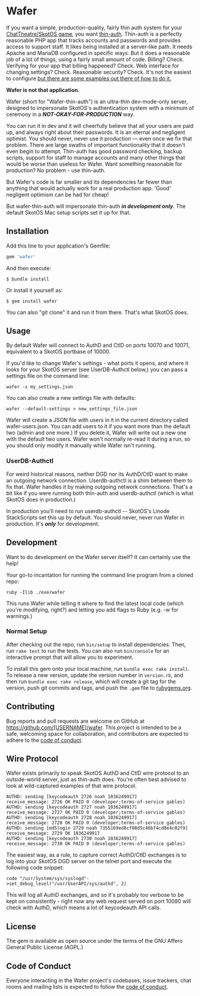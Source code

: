 # Wafer

If you want a simple, production-quality, fairly thin auth system for your [ChatTheatre/SkotOS game](https://github.com/ChatTheatre/SkotOS), you want [thin-auth](https://github.com/ChatTheatre/thin-auth). Thin-auth is a perfectly reasonable PHP app that tracks accounts and passwords and provides access to support staff. It likes being installed at a server-like path. It needs Apache and MariaDB configured in specific ways. But it does a reasonable job of a lot of things, using a fairly small amount of code. Billing? Check. Verifying for your app that billing happened? Check. Web interface for changing settings? Check. Reasonable security? Check. It's not the easiest to configure [but there are some examples out there of how to do it.](https://github.com/ChatTheatre/SkotOS/blob/master/deploy_scripts/stackscript/linode_stackscript.sh)

**Wafer is not that application.**

Wafer (short for "Wafer-thin-auth") is an ultra-thin dev-mode-only server, designed to impersonate SkotOS's authentication system with a minimum of ceremony in a ***NOT-OKAY-FOR-PRODUCTION*** way.

You can run it in dev and it will cheerfully believe that all your users are paid up, and always right about their passwords. It is an eternal and negligent optimist. You should never, never use it production &mdash; even once we fix that problem. There are large swaths of important functionality that it doesn't even begin to attempt. Thin-auth has good password checking, backup scripts, support for staff to manage accounts and many other things that would be worse than useless for Wafer. Want something reasonable for production? No problem - use thin-auth.

But Wafer's code is far smaller and its dependencies far fewer than anything that would actually work for a real production app. 'Good' negligent optimism can be had for cheap!

But wafer-thin-auth will impersonate thin-auth ***in development only***. The default SkotOS Mac setup scripts set it up for that.

## Installation

Add this line to your application's Gemfile:

```ruby
gem 'wafer'
```

And then execute:

    $ bundle install

Or install it yourself as:

    $ gem install wafer

You can also "git clone" it and run it from there. That's what SkotOS does.

## Usage

By default Wafer will connect to AuthD and CtlD on ports 10070 and 10071, equivalent to a SkotOS portbase of 10000.

If you'd like to change Wafer's settings - what ports it opens, and where it looks for your SkotOS server (see UserDB-Authctl below,) you can pass a settings file on the command line:

~~~
wafer -s my_settings.json
~~~

You can also create a new settings file with defaults:

~~~
wafer --default-settings > new_settings_file.json
~~~

Wafer will create a JSON file with users in it in the current directory called wafer-users.json. You can add users to it if you want more than the default two (admin and one more.) If you delete it, Wafer will write out a new one with the default two users. Wafer won't normally re-read it during a run, so you should only modify it manually while Wafer isn't running.

### UserDB-Authctl

For weird historical reasons, neither DGD nor its AuthD/CtlD want to make an outgoing network connection. Userdb-authctl is a shim between them to fix that. Wafer handles it by making outgoing network connections. That's a bit like if you were running both thin-auth and userdb-authctl (which is what SkotOS does in production.)

In production you'll need to run userdb-authctl -- SkotOS's Linode StackScripts set this up by default. You should never, never run Wafer in production. It's ***only*** for development.

## Development

Want to do development on the Wafer server itself? It can certainly use the help!

Your go-to incantation for running the command line program from a cloned repo:

~~~
ruby -Ilib ./exe/wafer
~~~

This runs Wafer while telling it where to find the latest local code (which you're modifying, right?) and letting you add flags to Ruby (e.g. -w for warnings.)

### Normal Setup

After checking out the repo, run `bin/setup` to install dependencies. Then, run `rake test` to run the tests. You can also run `bin/console` for an interactive prompt that will allow you to experiment.

To install this gem onto your local machine, run `bundle exec rake install`. To release a new version, update the version number in `version.rb`, and then run `bundle exec rake release`, which will create a git tag for the version, push git commits and tags, and push the `.gem` file to [rubygems.org](https://rubygems.org).

## Contributing

Bug reports and pull requests are welcome on GitHub at https://github.com/[USERNAME]/wafer. This project is intended to be a safe, welcoming space for collaboration, and contributors are expected to adhere to the [code of conduct](https://github.com/[USERNAME]/wafer/blob/master/CODE_OF_CONDUCT.md).


## Wire Protocol

Wafer exists primarily to speak SkotOS AuthD and CtlD wire protocol to an outside-world server, just as thin-auth does. You're often best advised to look at wild-captured examples of that wire protocol.

~~~
AUTHD: sending [keycodeauth 2726 noah 1036249917]
receive_message: 2726 OK PAID 0 (developer;terms-of-service gables)
AUTHD: sending [keycodeauth 2727 noah 1036249917]
receive_message: 2727 OK PAID 0 (developer;terms-of-service gables)
AUTHD: sending [keycodeauth 2728 noah 1036249917]
receive_message: 2728 OK PAID 0 (developer;terms-of-service gables)
AUTHD: sending [md5login 2729 noah 7355169ed8cf08d5c46bf4cd8e4c02f9]
receive_message: 2729 OK 1036249917
AUTHD: sending [keycodeauth 2730 noah 1036249917]
receive_message: 2730 OK PAID 0 (developer;terms-of-service gables)
~~~

The easiest way, as a rule, to capture correct AuthD/CtlD exchanges is to log into your SkotOS DGD server on the telnet port and execute the following code snippet:

~~~
code "/usr/System/sys/syslogd"->set_debug_level("/usr/UserAPI/sys/authd", 2)
~~~

This will log all AuthD exchanges, and so it's probably too verbose to be kept on consistently - right now any web request served on port 10080 will check with AuthD, which means a lot of keycodeauth API calls.

## License

The gem is available as open source under the terms of the GNU Affero General Public License (AGPL.)

## Code of Conduct

Everyone interacting in the Wafer project's codebases, issue trackers, chat rooms and mailing lists is expected to follow the [code of conduct](https://github.com/noahgibbs/wafer/blob/master/CODE_OF_CONDUCT.md).
